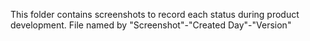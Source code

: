 This folder contains screenshots to record each status during product development.
File named by "Screenshot"-"Created Day"-"Version"